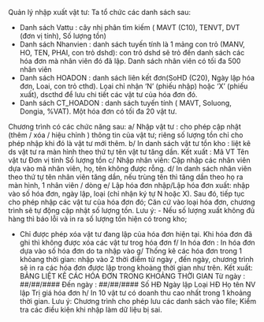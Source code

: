 Quản lý nhập xuất vật tư: Ta tổ chức các danh sách sau:
- Danh sách Vattu : cây nhị phân tìm kiếm ( MAVT (C10), TENVT, DVT (đơn vị tính), Số lượng tồn)
- Danh sách Nhanvien : danh sách tuyến tính là 1 mảng con trỏ (MANV, HO, TEN, PHAI, con trỏ dshd): con trỏ dshd sẽ trỏ đến danh sách các hóa đơn mà nhân viên đó đã lập. Danh sách nhân viên có tối đa 500 nhân viên
- Danh sách HOADON : danh sách liên kết đơn(SoHD (C20), Ngày lập hóa đơn, Loai,  con trỏ cthd). Lọai chỉ nhận ‘N’ (phiếu nhập) hoặc ‘X’ (phiếu xuất), dscthd để lưu chi tiết các vật tư của hóa đơn đó.
- Danh sách CT_HOADON : danh sách tuyến tính ( MAVT,  Soluong, Dongia, %VAT). Một hóa đơn có tối đa 20 vật tư.

Chương trình có các chức năng sau: 
a/ Nhập vật tư : cho phép cập nhật (thêm / xóa / hiệu chỉnh ) thông tin của vật tư; riêng số lượng tồn chỉ cho phép nhập khi đó là vật tư mới thêm.
b/ In danh sách vật tư tồn kho : liệt kê ds vật tư ra màn hình theo thứ tự tên vật tư tăng dần.  Kết xuất : Mã VT		Tên vật tư		Đơn vị tính		Số lượng tồn
c/ Nhập nhân viên: Cập nhập các nhân viên  dựa	 vào mã nhân viên, họ, tên không được rỗng.
d/ In danh sách nhân viên theo thứ tự tên nhân viên tăng dần, nếu trùng tên thì tăng dần theo họ ra màn hình, 1 nhân viên / dòng
e/ Lập hóa đơn nhập/Lập hóa đơn xuất: nhập vào số hóa đơn, ngày lập, loại (chỉ nhận ký tự N hoặc X). Sau đó, tiếp tục cho phép nhập các vật tư của hóa đơn đó; Căn cứ vào loại hóa đơn, chương trình sẽ tự động cập nhật số lượng tồn. 
Lưu ý: - Nếu số lượng xuất không đủ hàng thì báo lỗi và in ra số lượng tồn hiện có trong 			kho;
- Chỉ được phép xóa vật tư đang lập của hóa đơn hiện tại. Khi hóa đơn đã ghi thì không được xóa các vật tư trog hóa đơn
f/ In hóa đơn : In hóa đơn dựa vào số hóa đơn do ta nhập vào
g/ Thống kê các hóa đơn trong 1 khỏang thời gian: nhập vào 2 thời điểm từ ngày , đến ngày, chương trình sẽ in ra các hóa đơn được lập trong khoảng thời gian như trên. Kết xuất:
		BẢNG LIỆT KÊ CÁC HÓA ĐƠN TRONG KHOẢNG THỜI GIAN
			Từ ngày : ##/##/####   Đến ngày : ##/##/####
    Số HĐ		Ngày lập     Loại HĐ		Họ tên NV lập		Trị giá hóa đơn
 h/ In 10 vật tư có doanh thu cao nhất trong 1 khoảng thời gian.
Lưu ý: Chương trình cho phép lưu các danh sách vào file; Kiểm tra các điều kiện khi nhập làm dữ liệu bị sai.
